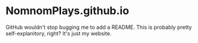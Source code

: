 # NomnomPlays.github.io

GitHub wouldn't stop bugging me to add a README. This is probably pretty self-explanitory, right? It's just my website.
